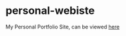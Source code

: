# personal-webiste
My Personal Portfolio Site, can be viewed [here](https://billyin0702.github.io/)
